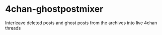 # 4chan-ghostpostmixer

Interleave deleted posts and ghost posts from the archives into live 4chan threads